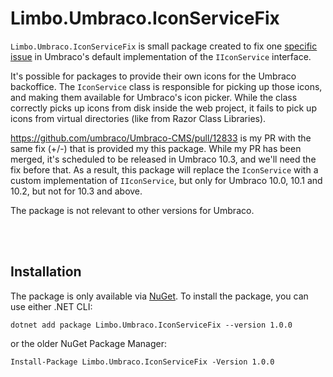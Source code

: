 # Limbo.Umbraco.IconServiceFix

`Limbo.Umbraco.IconServiceFix` is small package created to fix one [specific issue](https://github.com/umbraco/Umbraco-CMS/pull/12833) in Umbraco's default implementation of the `IIconService` interface.

It's possible for packages to provide their own icons for the Umbraco backoffice. The `IconService` class is responsible for picking up those icons, and making them available for Umbraco's icon picker. While the class correctly picks up icons from disk inside the web project, it fails to pick up icons from virtual directories (like from Razor Class Libraries).

https://github.com/umbraco/Umbraco-CMS/pull/12833 is my PR with the same fix (+/-) that is provided my this package. While my PR has been merged, it's scheduled to be released in Umbraco 10.3, and we'll need the fix before that. As a result, this package will replace the `IconService` with a custom implementation of `IIconService`, but only for Umbraco 10.0, 10.1 and 10.2, but not for 10.3 and above.

The package is not relevant to other versions for Umbraco.


<br /><br />

## Installation

The package is only available via [NuGet](https://www.nuget.org/packages/Limbo.Umbraco.IconServiceFix/1.0.0). To install the package, you can use either .NET CLI:

```
dotnet add package Limbo.Umbraco.IconServiceFix --version 1.0.0
```

or the older NuGet Package Manager:

```
Install-Package Limbo.Umbraco.IconServiceFix -Version 1.0.0
```
